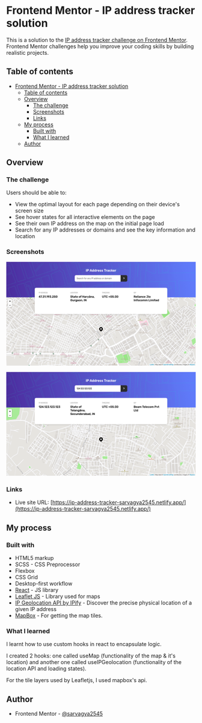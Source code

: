# Frontend Mentor - IP address tracker solution

This is a solution to the [IP address tracker challenge on Frontend Mentor](https://www.frontendmentor.io/challenges/ip-address-tracker-I8-0yYAH0). Frontend Mentor challenges help you improve your coding skills by building realistic projects. 

## Table of contents

- [Frontend Mentor - IP address tracker solution](#frontend-mentor---ip-address-tracker-solution)
  - [Table of contents](#table-of-contents)
  - [Overview](#overview)
    - [The challenge](#the-challenge)
    - [Screenshots](#screenshots)
    - [Links](#links)
  - [My process](#my-process)
    - [Built with](#built-with)
    - [What I learned](#what-i-learned)
  - [Author](#author)

## Overview

### The challenge

Users should be able to:

- View the optimal layout for each page depending on their device's screen size
- See hover states for all interactive elements on the page
- See their own IP address on the map on the initial page load
- Search for any IP addresses or domains and see the key information and location

### Screenshots

![](./screenshots/current-ip.png)

![](./screenshots/ip-search.png)

### Links

- Live site URL: [https://ip-address-tracker-sarvagya2545.netlify.app/](https://ip-address-tracker-sarvagya2545.netlify.app/)

## My process

### Built with

- HTML5 markup
- SCSS - CSS Preprocessor
- Flexbox
- CSS Grid
- Desktop-first workflow
- [React](https://reactjs.org/) - JS library
- [Leaflet JS](https://leafletjs.com/) - Library used for maps
- [IP Geolocation API by IPify](https://geo.ipify.org/) - Discover the precise physical location of a given IP address
- [MapBox](https://www.mapbox.com/) - For getting the map tiles.

### What I learned

I learnt how to use custom hooks in react to encapsulate logic.

I created 2 hooks: one called useMap (functionality of the map & it's location) and another one called useIPGeolocation (functionality of the location API and loading states).

For the tile layers used by Leafletjs, I used mapbox's api.

## Author

- Frontend Mentor - [@sarvagya2545](https://www.frontendmentor.io/profile/sarvagya2545)
